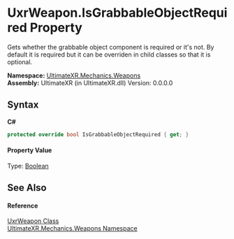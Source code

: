 # UxrWeapon.IsGrabbableObjectRequired Property 
 

Gets whether the grabbable object component is required or it's not. By default it is required but it can be overriden in child classes so that it is optional.

**Namespace:**&nbsp;<a href="N_UltimateXR_Mechanics_Weapons">UltimateXR.Mechanics.Weapons</a><br />**Assembly:**&nbsp;UltimateXR (in UltimateXR.dll) Version: 0.0.0.0

## Syntax

**C#**<br />
``` C#
protected override bool IsGrabbableObjectRequired { get; }
```


#### Property Value
Type: <a href="https://docs.microsoft.com/dotnet/api/system.boolean" target="_blank" rel="noopener noreferrer">Boolean</a>

## See Also


#### Reference
<a href="T_UltimateXR_Mechanics_Weapons_UxrWeapon">UxrWeapon Class</a><br /><a href="N_UltimateXR_Mechanics_Weapons">UltimateXR.Mechanics.Weapons Namespace</a><br />